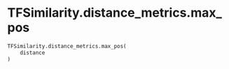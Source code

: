 # TFSimilarity.distance_metrics.max_pos







```python
TFSimilarity.distance_metrics.max_pos(
    distance
)
```



<!-- Placeholder for "Used in" -->
